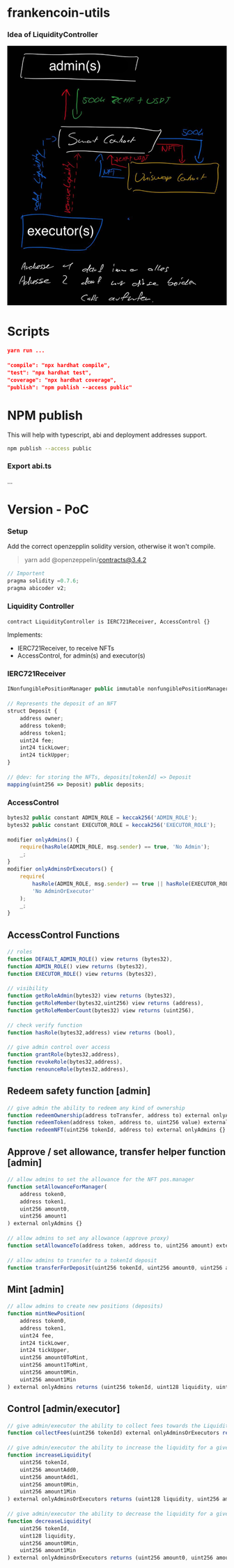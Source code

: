 # frankencoin-utils

### Idea of LiquidityController

![alt text](assets/idea.png)

# Scripts

```json
yarn run ...

"compile": "npx hardhat compile",
"test": "npx hardhat test",
"coverage": "npx hardhat coverage",
"publish": "npm publish --access public"
```

# NPM publish

This will help with typescript, abi and deployment addresses support.

```bash
npm publish --access public
```

### Export abi.ts

...

# Version - PoC

### Setup

Add the correct openzepplin solidity version, otherwise it won't compile.

> yarn add @openzeppelin/contracts@3.4.2

```js
// Importent
pragma solidity =0.7.6;
pragma abicoder v2;
```

### Liquidity Controller

`contract LiquidityController is IERC721Receiver, AccessControl {}`

Implements:

-   IERC721Receiver, to receive NFTs
-   AccessControl, for admin(s) and executor(s)

### IERC721Receiver

```js
INonfungiblePositionManager public immutable nonfungiblePositionManager;

// Represents the deposit of an NFT
struct Deposit {
    address owner;
    address token0;
    address token1;
    uint24 fee;
    int24 tickLower;
    int24 tickUpper;
}

// @dev: for storing the NFTs, deposits[tokenId] => Deposit
mapping(uint256 => Deposit) public deposits;
```

### AccessControl

```js
bytes32 public constant ADMIN_ROLE = keccak256('ADMIN_ROLE');
bytes32 public constant EXECUTOR_ROLE = keccak256('EXECUTOR_ROLE');

modifier onlyAdmins() {
    require(hasRole(ADMIN_ROLE, msg.sender) == true, 'No Admin');
    _;
}
modifier onlyAdminsOrExecutors() {
    require(
        hasRole(ADMIN_ROLE, msg.sender) == true || hasRole(EXECUTOR_ROLE, msg.sender) == true,
        'No AdminOrExecutor'
    );
    _;
}
```

## AccessControl Functions

```js
// roles
function DEFAULT_ADMIN_ROLE() view returns (bytes32),
function ADMIN_ROLE() view returns (bytes32),
function EXECUTOR_ROLE() view returns (bytes32),

// visibility
function getRoleAdmin(bytes32) view returns (bytes32),
function getRoleMember(bytes32,uint256) view returns (address),
function getRoleMemberCount(bytes32) view returns (uint256),

// check verify function
function hasRole(bytes32,address) view returns (bool),

// give admin control over access
function grantRole(bytes32,address),
function revokeRole(bytes32,address),
function renounceRole(bytes32,address),
```

## Redeem safety function [admin]

```js
// give admin the ability to redeem any kind of ownership
function redeemOwnership(address toTransfer, address to) external onlyAdmins {}
function redeemToken(address token, address to, uint256 value) external onlyAdmins {}
function redeemNFT(uint256 tokenId, address to) external onlyAdmins {}
```

## Approve / set allowance, transfer helper function [admin]

```js
// allow admins to set the allowance for the NFT pos.manager
function setAllowanceForManager(
    address token0,
    address token1,
    uint256 amount0,
    uint256 amount1
) external onlyAdmins {}

// allow admins to set any allowance (approve proxy)
function setAllowanceTo(address token, address to, uint256 amount) external onlyAdmins {}

// allow admins to transfer to a tokenId deposit
function transferForDeposit(uint256 tokenId, uint256 amount0, uint256 amount1) external onlyAdmins {}
```

## Mint [admin]

```js
// allow admins to create new positions (deposits)
function mintNewPosition(
    address token0,
    address token1,
    uint24 fee,
    int24 tickLower,
    int24 tickUpper,
    uint256 amount0ToMint,
    uint256 amount1ToMint,
    uint256 amount0Min,
    uint256 amount1Min
) external onlyAdmins returns (uint256 tokenId, uint128 liquidity, uint256 amount0, uint256 amount1) {}
```

## Control [admin/executor]

```js
// give admin/executor the ability to collect fees towards the LiquidityController
function collectFees(uint256 tokenId) external onlyAdminsOrExecutors returns (uint256 amount0, uint256 amount1) {}

// give admin/executor the ability to increase the liquidity for a given tokenId (NFT)
function increaseLiquidity(
    uint256 tokenId,
    uint256 amountAdd0,
    uint256 amountAdd1,
    uint256 amount0Min,
    uint256 amount1Min
) external onlyAdminsOrExecutors returns (uint128 liquidity, uint256 amount0, uint256 amount1) {}

// give admin/executor the ability to decrease the liquidity for a given tokenId (NFT)
function decreaseLiquidity(
    uint256 tokenId,
    uint128 liquidity,
    uint256 amount0Min,
    uint256 amount1Min
) external onlyAdminsOrExecutors returns (uint256 amount0, uint256 amount1) {}
```

